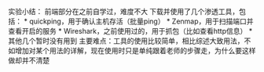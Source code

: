 实验小结：
前端部分在之前自学过，难度不大
下载并使用了几个渗透工具，包括：
    * quickping，用于确认主机存活（批量ping）
    * Zenmap，用于扫描端口并查看开启的服务
    * Wireshark，之前使用过的，用于抓包（比如查看http信息）
    * 其他几个暂时没有用到
主要难点：工具的使用比较简单，相比综述大致用法，不如增加对某个用法的详解，现在使用时只是单纯跟着老师的步骤走，为什么要这样做却并不清楚